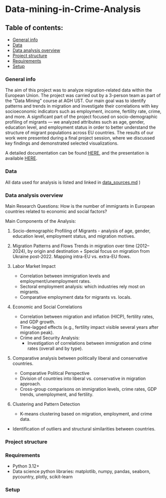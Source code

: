# Data-mining-in-Crime-Analysis
## Table of contents:
* [General info](#general-info)
* [Data](#data)
* [Data analysis overview](#data-analysis-overview)
* [Project structure](#project-structure)
* [Requirements](#requirements)
* [Setup](#setup)

### General info
The aim of this project was to analyze migration-related data within the European Union. The project was carried out by a 3-person team as part of the "Data Mining" course at AGH UST. Our main goal was to identify patterns and trends in migration and investigate their correlations with key socioeconomic indicators such as employment, income, fertility rate, crime, and more. A significant part of the project focused on socio-demographic profiling of migrants — we analyzed attributes such as age, gender, education level, and employment status in order to better understand the structure of migrant populations across EU countries. The results of our work were presented during a final project session, where we discussed key findings and demonstrated selected visualizations. 

A detailed documentation can be found [HERE](), and the presentation is available [HERE]().

### Data
All data used for analysis is listed and linked in [data_sources.md](data/data_sources.md)
)
### Data analysis overview
Main Research Questions:
How is the number of immigrants in European countries related to economic and social factors?

Main Components of the Analysis:

1. Socio-demographic Profiling of Migrants - analysis of age, gender, education level, employment status, and migration motives. 


2. Migration Patterns and Flows
Trends in migration over time (2012–2024), by origin and destination + Special focus on migration from Ukraine post-2022. Mapping intra-EU vs. extra-EU flows.

3. Labor Market Impact
   * Correlation between immigration levels and employment/unemployment rates.
   * Sectoral employment analysis: which industries rely most on migrants.
   * Comparative employment data for migrants vs. locals.

4. Economic and Social Correlations
   * Correlation between migration and inflation (HICP), fertility rates, and GDP growth.
   * Time-lagged effects (e.g., fertility impact visible several years after migration peak).
   * Crime and Security Analysis:
     * Investigation of correlations between immigration and crime rates (overall and by type).

5. Comparative analysis between politically liberal and conservative countries.
   * Comparative Political Perspective
   * Division of countries into liberal vs. conservative in migration approach.
   * Cross-group comparisons on immigration levels, crime rates, GDP trends, unemployment, and fertility.

6. Clustering and Pattern Detection
    * K-means clustering based on migration, employment, and crime data.
  * Identification of outliers and structural similarities between countries.
### Project structure

### Requirements
* Python 3.12+
* Data science python libraries: matplotlib, numpy, pandas, seaborn, pycountry, plotly, scikit-learn

### Setup
